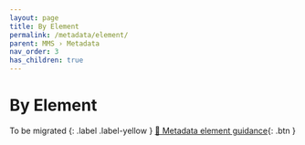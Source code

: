 ```yaml
---
layout: page
title: By Element
permalink: /metadata/element/
parent: MMS › Metadata
nav_order: 3
has_children: true
---
```


# By Element
To be migrated
{: .label .label-yellow }
[📄 Metadata element guidance](https://docs.google.com/document/d/1WkzQcf5UBcGTOLJGpCDEfxfLAxhZP6-W-IrgvTIRjO0/edit){: .btn }